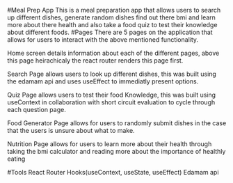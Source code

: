 #Meal Prep App
This is a meal preparation app that allows users to search up different dishes, generate random dishes find out there bmi and learn more about there health and also take a food quiz to test their knowledge about different foods.
#Pages
There are 5 pages on the application that allows for users to interact with the above mentioned functionality.

Home screen details information about each of the different pages, above this page heirachicaly the react router renders this page first.

Search Page allows users to look up different dishes, this was built using the edamam api and uses useEffect to immediatly present options.

Quiz Page allows users to test their food Knowledge, this was built using useContext in collaboration with short circuit evaluation to cycle through each question page.

Food Generator Page allows for users to randomly submit dishes in the case that the users is unsure about what to make.

Nutrition Page allows for users to learn more about their health through taking the bmi calculator and reading more about the importance of healthly eating

#Tools
React Router
Hooks(useContext, useState, useEffect)
Edamam api
